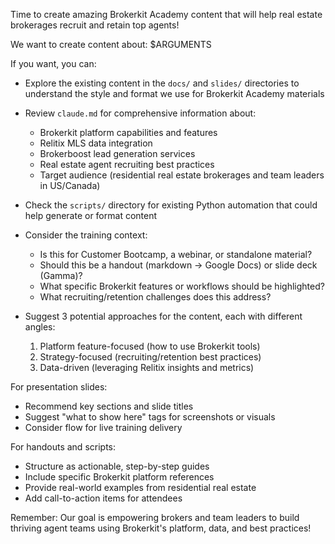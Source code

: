 Time to create amazing Brokerkit Academy content that will help real estate brokerages recruit and retain top agents!

We want to create content about:
$ARGUMENTS

If you want, you can:
- Explore the existing content in the `docs/` and `slides/` directories to understand the style and format we use for Brokerkit Academy materials

- Review `claude.md` for comprehensive information about:
  - Brokerkit platform capabilities and features
  - Relitix MLS data integration
  - Brokerboost lead generation services
  - Real estate agent recruiting best practices
  - Target audience (residential real estate brokerages and team leaders in US/Canada)

- Check the `scripts/` directory for existing Python automation that could help generate or format content

- Consider the training context:
  - Is this for Customer Bootcamp, a webinar, or standalone material?
  - Should this be a handout (markdown → Google Docs) or slide deck (Gamma)?
  - What specific Brokerkit features or workflows should be highlighted?
  - What recruiting/retention challenges does this address?

- Suggest 3 potential approaches for the content, each with different angles:
  1. Platform feature-focused (how to use Brokerkit tools)
  2. Strategy-focused (recruiting/retention best practices)
  3. Data-driven (leveraging Relitix insights and metrics)

For presentation slides:
- Recommend key sections and slide titles
- Suggest "what to show here" tags for screenshots or visuals
- Consider flow for live training delivery

For handouts and scripts:
- Structure as actionable, step-by-step guides
- Include specific Brokerkit platform references
- Provide real-world examples from residential real estate
- Add call-to-action items for attendees

Remember: Our goal is empowering brokers and team leaders to build thriving agent teams using Brokerkit's platform, data, and best practices!
